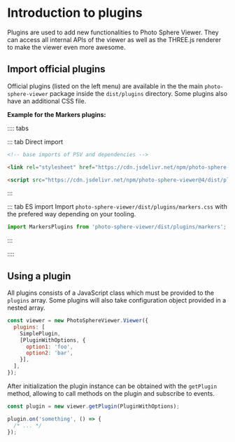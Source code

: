 # Introduction to plugins

Plugins are used to add new functionalities to Photo Sphere Viewer. They can access all internal APIs of the viewer as well as the THREE.js renderer to make the viewer even more awesome.

## Import official plugins

Official plugins (listed on the left menu) are available in the the main `photo-sphere-viewer` package inside the `dist/plugins` directory. Some plugins also have an additional CSS file.

**Example for the Markers plugins:**

:::: tabs

::: tab Direct import
```html
<!-- base imports of PSV and dependencies -->

<link rel="stylesheet" href="https://cdn.jsdelivr.net/npm/photo-sphere-viewer@4/dist/plugins/markers.min.css"/>

<script src="https://cdn.jsdelivr.net/npm/photo-sphere-viewer@4/dist/plugins/markers.min.js"></script>
```
:::

::: tab ES import
Import `photo-sphere-viewer/dist/plugins/markers.css` with the prefered way depending on your tooling.

```js
import MarkersPlugins from 'photo-sphere-viewer/dist/plugins/markers';
```
:::

::::



## Using a plugin

All plugins consists of a JavaScript class which must be provided to the `plugins` array. Some plugins will also take configuration object provided in a nested array.

```js
const viewer = new PhotoSphereViewer.Viewer({
  plugins: [
    SimplePlugin,
    [PluginWithOptions, {
      option1: 'foo',
      option2: 'bar',
    }],
  ],
});
```

After initialization the plugin instance can be obtained with the `getPlugin` method, allowing to call methods on the plugin and subscribe to events.

```js
const plugin = new viewer.getPlugin(PluginWithOptions);

plugin.on('something', () => {
  /* ... */
});
```

